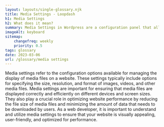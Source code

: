 ```yaml
--- 
layout: layouts/single-glossary.njk
title: Media Settings - Loopdash
h1: Media Settings
h2: What does it mean?
summary: Media Settings in Wordpress are a configuration panel that allows users to set default sizes for images, choose the location for uploaded files, and enable/disable certain media-related features.
imageAlt: keyboard
sitemap:
	changefreq: weekly
	priority: 0.5
tags: glossary
date: 2023-03-06
url: /glossary/media settings
---
```


Media settings refer to the configuration options available for managing the display of media files on a website. These settings typically include options for specifying the size, resolution, and format of images, videos, and other media files. Media settings are important for ensuring that media files are displayed correctly and efficiently on different devices and screen sizes. They also play a crucial role in optimizing website performance by reducing the file size of media files and minimizing the amount of data that needs to be downloaded by users. As a web developer, it is important to understand and utilize media settings to ensure that your website is visually appealing, user-friendly, and optimized for performance.